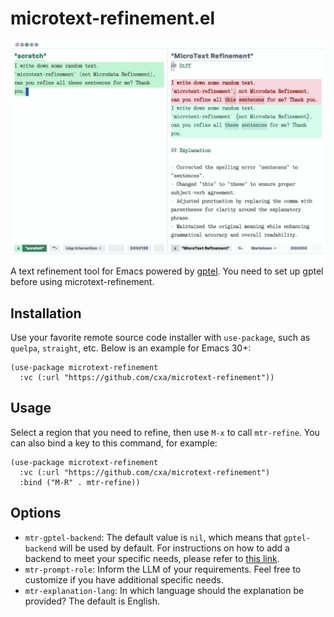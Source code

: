 # microtext-refinement.el

![Screenshot](Screenshot.png)
A text refinement tool for Emacs powered by [gptel](https://github.com/karthink/gptel). You need to set up gptel before using microtext-refinement.

## Installation

Use your favorite remote source code installer with `use-package`, such as `quelpa`, `straight`, etc. Below is an example for Emacs 30+:

``` emacs-lisp
(use-package microtext-refinement
  :vc (:url "https://github.com/cxa/microtext-refinement"))
```

## Usage

Select a region that you need to refine, then use `M-x` to call `mtr-refine`. You can also bind a key to this command, for example:

``` emacs-lisp
(use-package microtext-refinement
  :vc (:url "https://github.com/cxa/microtext-refinement")
  :bind ("M-R" . mtr-refine))
```

## Options

- `mtr-gptel-backend`: The default value is `nil`, which means that `gptel-backend` will be used by default. For instructions on how to add a backend to meet your specific needs, please refer to [this link](https://github.com/karthink/gptel?tab=readme-ov-file#other-llm-backends).
- `mtr-prompt-role`: Inform the LLM of your requirements. Feel free to customize if you have additional specific needs.
- `mtr-explanation-lang`: In which language should the explanation be provided? The default is English.